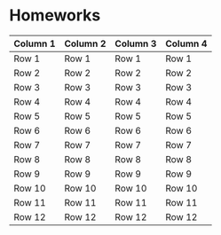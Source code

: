# Homeworks

| Column 1 | Column 2 | Column 3 | Column 4 |
|----------|----------|----------|----------|
| Row 1    | Row 1    | Row 1    | Row 1    |
| Row 2    | Row 2    | Row 2    | Row 2    |
| Row 3    | Row 3    | Row 3    | Row 3    |
| Row 4    | Row 4    | Row 4    | Row 4    |
| Row 5    | Row 5    | Row 5    | Row 5    |
| Row 6    | Row 6    | Row 6    | Row 6    |
| Row 7    | Row 7    | Row 7    | Row 7    |
| Row 8    | Row 8    | Row 8    | Row 8    |
| Row 9    | Row 9    | Row 9    | Row 9    |
| Row 10   | Row 10   | Row 10   | Row 10   |
| Row 11   | Row 11   | Row 11   | Row 11   |
| Row 12   | Row 12   | Row 12   | Row 12   |



